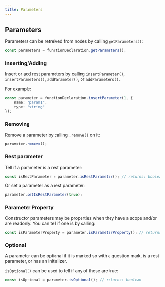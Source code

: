 ```yaml
---
title: Parameters
---
```


## Parameters

Parameters can be retreived from nodes by calling `getParameters()`:

```typescript
const parameters = functionDeclaration.getParameters();
```

### Inserting/Adding

Insert or add rest parameters by calling `insertParameter()`, `insertParameters()`, `addParameter()`, or `addParameters()`.

For example:

```typescript
const parameter = functionDeclaration.insertParameter(1, {
    name: "param1",
    type: "string"
});
```

### Removing

Remove a parameter by calling `.remove()` on it:

```typescript
parameter.remove();
```

### Rest parameter

Tell if a parameter is a rest parameter:

```typescript
const isRestParameter = parameter.isRestParameter(); // returns: boolean
```

Or set a parameter as a rest parameter:

```typescript
parameter.setIsRestParameter(true);
```

### Parameter Property

Constructor parameters may be properties when they have a scope and/or are readonly. You can tell if one is by calling:

```typescript
const isParameterProperty = parameter.isParameterProperty(); // returns: boolean
```

### Optional

A parameter can be optional if it is marked so with a question mark, is a rest parameter, or has an initializer.

`isOptional()` can be used to tell if any of these are true:

```typescript
const isOptional = parameter.isOptional(); // returns: boolean
```

